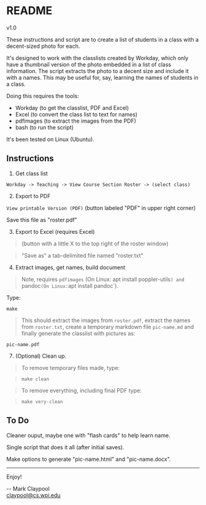 # README

v1.0

These instructions and script are to create a list of students in a
class with a decent-sized photo for each.

It's designed to work with the classlists created by Workday, which
only have a thumbnail version of the photo embedded in a list of class
information.  The script extracts the photo to a decent size and
include it with a names.  This may be useful for, say, learning the
names of students in a class.

Doing this requires the tools:

- Workday (to get the classlist, PDF and Excel)
- Excel (to convert the class list to text for names)
- pdfimages (to extract the images from the PDF)
- bash (to run the script)

It's been tested on Linux (Ubuntu).


## Instructions

1. Get class list

`Workday -> Teaching -> View Course Section Roster -> (select class)`

2. Export to PDF

`View printable Version (PDF)` (button labeled "PDF" in upper right corner)

Save this file as "roster.pdf"


3. Export to Excel (requires Excel)

> (button with a little X to the top right of the roster window)

> "Save as" a tab-delimited file named "roster.txt"


4. Extract images, get names, build document

> Note, requires `pdfimages` (On Linux: apt install poppler-utils`) and `pandoc` (On Linux: `apt install pandoc`).

Type:

`make`

> This should extract the images from `roster.pdf`, extract the names from `roster.txt`, create a temporary markdown file `pic-name.md` and finally generate the classlist with pictures as:

`pic-name.pdf`


7. (Optional) Clean up.

> To remove temporary files made, type:

> `make clean`

> To remove everything, including final PDF type:

> `make very-clean`


## To Do

Cleaner ouput, maybe one with "flash cards" to help learn name.

Single script that does it all (after initial saves).

Make options to generate "pic-name.html" and "pic-name.docx".

------------

Enjoy!

-- Mark Claypool  
claypool@cs.wpi.edu

